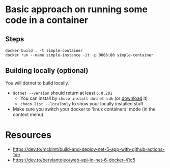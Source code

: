 # Basic approach on running some code in a container

## Steps

```
docker build . -t simple-container
docker run --name simple-instance -it -p 9006:80 simple-container
```

## Building locally (optional)

You will dotnet to build locally.

* `dotnet --version` should return at least `6.0.201`
  * You can install by `choco install dotnet-sdk` (or [download](https://dotnet.microsoft.com/en-us/download) it)
  * `choco list --localonly` to show your locally installed stuff
* Make sure you switch your docker to 'linux containers' mode (in the context menu).

# Resources

* https://dev.to/mcklmt/build-and-deploy-net-5-app-with-github-actions-1de
* https://dev.to/berviantoleo/web-api-in-net-6-docker-41d5
